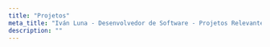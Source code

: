 ```yaml
---
title: "Projetos"
meta_title: "Iván Luna - Desenvolvedor de Software - Projetos Relevantes"
description: ""
---
```

